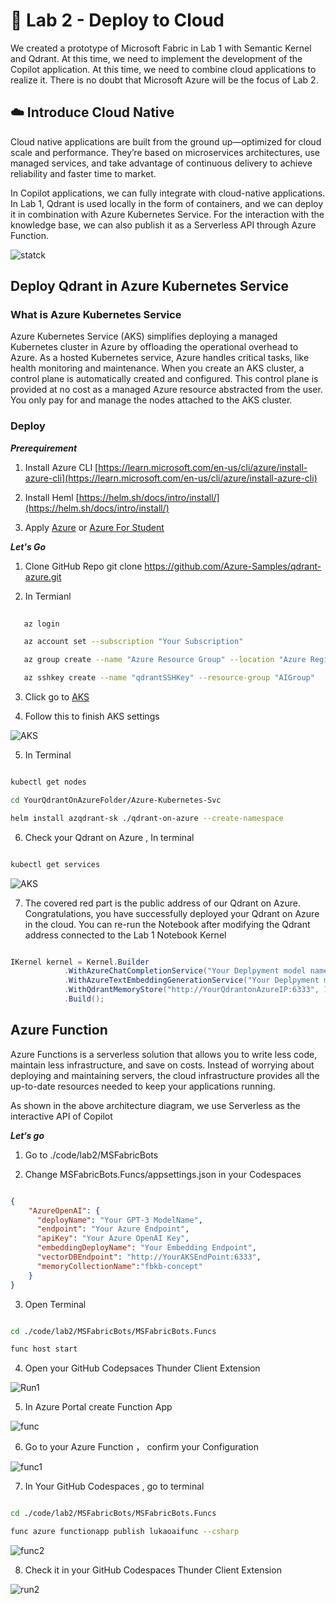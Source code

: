 # **🧪  Lab 2 - Deploy to Cloud**

We created a prototype of Microsoft Fabric in Lab 1 with Semantic Kernel and Qdrant. At this time, we need to implement the development of the Copilot application. At this time, we need to combine cloud applications to realize it. There is no doubt that Microsoft Azure will be the focus of Lab 2.

## **☁️ Introduce Cloud Native**

Cloud native applications are built from the ground up—optimized for cloud scale and performance. They’re based on microservices architectures, use managed services, and take advantage of continuous delivery to achieve reliability and faster time to market.

In Copilot applications, we can fully integrate with cloud-native applications. In Lab 1, Qdrant is used locally in the form of containers, and we can deploy it in combination with Azure Kubernetes Service. For the interaction with the knowledge base, we can also publish it as a Serverless API through Azure Function.


![statck](../../imgs/intro/stack.png)

## **Deploy Qdrant in Azure Kubernetes Service**

### **What is Azure Kubernetes Service**

Azure Kubernetes Service (AKS) simplifies deploying a managed Kubernetes cluster in Azure by offloading the operational overhead to Azure. As a hosted Kubernetes service, Azure handles critical tasks, like health monitoring and maintenance. When you create an AKS cluster, a control plane is automatically created and configured. This control plane is provided at no cost as a managed Azure resource abstracted from the user. You only pay for and manage the nodes attached to the AKS cluster.

### **Deploy**

***Prerequirement***

1. Install Azure CLI [https://learn.microsoft.com/en-us/cli/azure/install-azure-cli](https://learn.microsoft.com/en-us/cli/azure/install-azure-cli)

2. Install Heml [https://helm.sh/docs/intro/install/](https://helm.sh/docs/intro/install/)

3. Apply [Azure](https://azure.com/free)  or [Azure For Student](https://aka.ms/studentgetazure)


***Let's Go***

1. Clone GitHub Repo git clone https://github.com/Azure-Samples/qdrant-azure.git

2. In Termianl 

```bash
   
   az login

   az account set --subscription "Your Subscription"

   az group create --name "Azure Resource Group" --location "Azure Region"

   az sshkey create --name "qdrantSSHKey" --resource-group "AIGroup"

```

3. Click go to [AKS](https://portal.azure.com/#create/Microsoft.Template/uri/https%3A%2F%2Fraw.githubusercontent.com%2FAzure-Samples%2Fqdrant-azure%2Fmain%2FAzure-Kubernetes-Svc%2Faks-arm-deploy.json)

4. Follow this to finish AKS settings

![AKS](../../imgs/lab2/AKS.png)


5. In Terminal


```bash

kubectl get nodes

cd YourQdrantOnAzureFolder/Azure-Kubernetes-Svc

helm install azqdrant-sk ./qdrant-on-azure --create-namespace

```

6. Check your Qdrant on Azure , In terminal


```bash

kubectl get services

```

![AKS](../../imgs/lab2/qdrant.png)

7. The covered red part is the public address of our Qdrant on Azure. Congratulations, you have successfully deployed your Qdrant on Azure in the cloud. You can re-run the Notebook after modifying the Qdrant address connected to the Lab 1 Notebook Kernel


```csharp

IKernel kernel = Kernel.Builder
            .WithAzureChatCompletionService("Your Deplpyment model name", "Azure OpenAI Endpoint", "Azure OpenAI Key")
            .WithAzureTextEmbeddingGenerationService("Your Deplpyment model name", "Azure OpenAI Endpoint", "Azure OpenAI Key")
            .WithQdrantMemoryStore("http://YourQdrantonAzureIP:6333", 1536)
            .Build();

```


## **Azure Function**

Azure Functions is a serverless solution that allows you to write less code, maintain less infrastructure, and save on costs. Instead of worrying about deploying and maintaining servers, the cloud infrastructure provides all the up-to-date resources needed to keep your applications running.

As shown in the above architecture diagram, we use Serverless as the interactive API of Copilot

***Let‘s go***

1. Go to ./code/lab2/MSFabricBots

2. Change MSFabricBots.Funcs/appsettings.json in your Codespaces

```json

{
    "AzureOpenAI": {
      "deployName": "Your GPT-3 ModelName",
      "endpoint": "Your Azure Endpoint",
      "apiKey": "Your Azure OpenAI Key",
      "embeddingDeployName": "Your Embedding Endpoint",
      "vectorDBEndpoint": "http://YourAKSEndPoint:6333",
      "memoryCollectionName":"fbkb-concept"
    }
}

```

3. Open Terminal 


```bash

cd ./code/lab2/MSFabricBots/MSFabricBots.Funcs

func host start

```

4. Open your GitHub Codepsaces Thunder Client Extension 

![Run1](../../imgs/lab2/run1.png)


5. In Azure Portal create Function App


![func](../../imgs/lab2/func.png)

6. Go to your Azure Function ， confirm your Configuration 


![func1](../../imgs/lab2/func1.png)

7. In Your GitHub Codespaces , go to terminal 


```bash

cd ./code/lab2/MSFabricBots/MSFabricBots.Funcs

func azure functionapp publish lukaoaifunc --csharp


```

![func2](../../imgs/lab2/func2.png)

8. Check it in your GitHub Codespaces Thunder Client Extension


![run2](../../imgs/lab2/run2.png)











 






